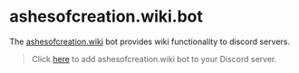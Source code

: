 # ashesofcreation.wiki.bot

The [ashesofcreation.wiki](https://ashesofcreation.wiki/) bot provides wiki functionality to discord servers.

> Click [here](https://goo.gl/DMB3Sr) to add ashesofcreation.wiki bot to your Discord server.
